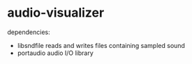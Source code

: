 audio-visualizer
================

dependencies:
- libsndfile
    reads and writes files containing sampled sound    
- portaudio
    audio I/O library
